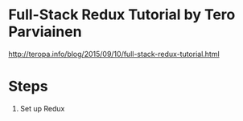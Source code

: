 # Full-Stack Redux Tutorial by Tero Parviainen
http://teropa.info/blog/2015/09/10/full-stack-redux-tutorial.html

# Steps
1. Set up Redux
